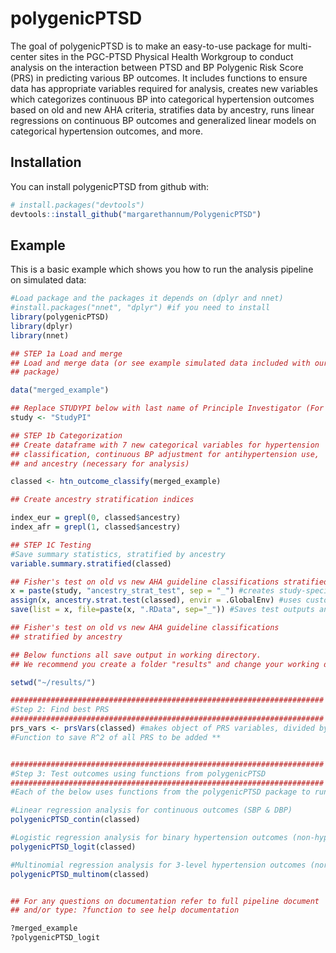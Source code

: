 
<!-- README.md is generated from README.Rmd. Please edit that file -->
polygenicPTSD
=============

The goal of polygenicPTSD is to make an easy-to-use package for multi-center sites in the PGC-PTSD Physical Health Workgroup to conduct analysis on the interaction between PTSD and BP Polygenic Risk Score (PRS) in predicting various BP outcomes. It includes functions to ensure data has appropriate variables required for analysis, creates new variables which categorizes continuous BP into categorical hypertension outcomes based on old and new AHA criteria, stratifies data by ancestry, runs linear regressions on continuous BP outcomes and generalized linear models on categorical hypertension outcomes, and more.

Installation
------------

You can install polygenicPTSD from github with:

``` r
# install.packages("devtools")
devtools::install_github("margarethannum/PolygenicPTSD")
```

Example
-------

This is a basic example which shows you how to run the analysis pipeline on simulated data:

``` r
#Load package and the packages it depends on (dplyr and nnet)
#install.packages("nnet", "dplyr") #if you need to install
library(polygenicPTSD)
library(dplyr)
library(nnet)

## STEP 1a Load and merge
## Load and merge data (or see example simulated data included with our 
## package)

data("merged_example")

## Replace STUDYPI below with last name of Principle Investigator (For example "Sumner")
study <- "StudyPI"

## STEP 1b Categorization
## Create dataframe with 7 new categorical variables for hypertension 
## classification, continuous BP adjustment for antihypertension use, 
## and ancestry (necessary for analysis)

classed <- htn_outcome_classify(merged_example)

## Create ancestry stratification indices

index_eur = grepl(0, classed$ancestry)
index_afr = grepl(1, classed$ancestry)

## STEP 1C Testing
#Save summary statistics, stratified by ancestry
variable.summary.stratified(classed)

## Fisher's test on old vs new AHA guideline classifications stratified by ancestry
x = paste(study, "ancestry_strat_test", sep = "_") #creates study-specific name using input from earlier in script 
assign(x, ancestry.strat.test(classed), envir = .GlobalEnv) #uses custom function to make contingency tables of AHA old vs new, stratified by ancestry, and tests those tables with Fisher's exact
save(list = x, file=paste(x, ".RData", sep="_")) #Saves test outputs and contingency tables as an R list

## Fisher's test on old vs new AHA guideline classifications 
## stratified by ancestry

## Below functions all save output in working directory.
## We recommend you create a folder "results" and change your working directory to that location.

setwd("~/results/")

######################################################################
#Step 2: Find best PRS 
######################################################################
prs_vars <- prsVars(classed) #makes object of PRS variables, divided by type of outcome
#Function to save R^2 of all PRS to be added **


######################################################################
#Step 3: Test outcomes using functions from polygenicPTSD
######################################################################
#Each of the below uses functions from the polygenicPTSD package to run the required models for the continous and categorical outcomes.

#Linear regression analysis for continuous outcomes (SBP & DBP)
polygenicPTSD_contin(classed)

#Logistic regression analysis for binary hypertension outcomes (non-hypertensive & hypertensive)
polygenicPTSD_logit(classed)

#Multinomial regression analysis for 3-level hypertension outcomes (normotensive, pre-hypertensive & hypertensive)
polygenicPTSD_multinom(classed)


## For any questions on documentation refer to full pipeline document 
## and/or type: ?function to see help documentation

?merged_example
?polygenicPTSD_logit
```
